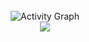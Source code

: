 

<br>

<div align="center">
  <img src="https://github-readme-activity-graph.vercel.app/graph?username=imcaffiene&custom_title=Sumit's%20GitHub%20Activity%20Graph&bg_color=1a1b27&color=2e97a7&line=628fdb&point=2e97a7&area=true&hide_border=true" alt="Activity Graph" />
</div>

<div align="center">
  <img src="https://capsule-render.vercel.app/api?type=waving&color=0A2647&height=120&section=footer"/>
</div>


